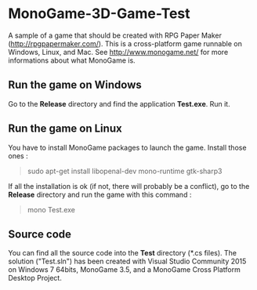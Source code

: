 # MonoGame-3D-Game-Test
A sample of a game that should be created with RPG Paper Maker (http://rpgpapermaker.com/). This is a cross-platform game runnable on Windows, Linux, and Mac. See http://www.monogame.net/ for more informations about what MonoGame is.

## Run the game on Windows

Go to the **Release** directory and find the application **Test.exe**. Run it. 

## Run the game on Linux

You have to install MonoGame packages to launch the game. Install those ones :

> sudo apt-get install libopenal-dev mono-runtime gtk-sharp3

If all the installation is ok (if not, there will probably be a conflict), go to the **Release** directory and run the game with this command :

> mono Test.exe

## Source code

You can find all the source code into the **Test** directory (*.cs files). The solution ("Test.sln") has been created with Visual Studio Community 2015 on Windows 7 64bits, MonoGame 3.5, and a MonoGame Cross Platform Desktop Project.
